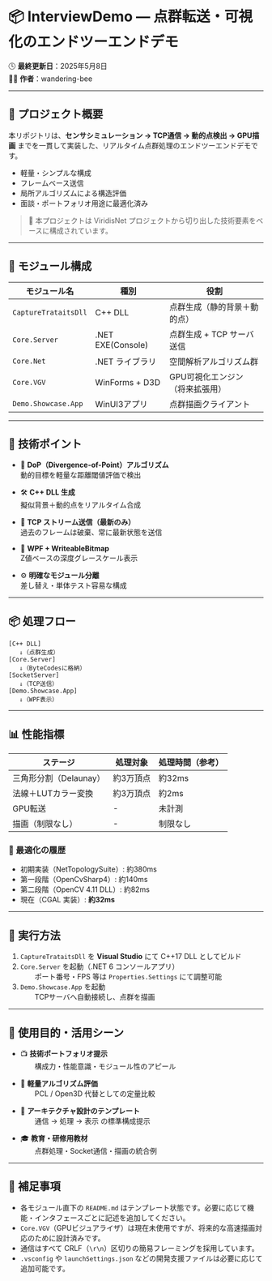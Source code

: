 
# 📦 InterviewDemo ― 点群転送・可視化のエンドツーエンドデモ

🕓 **最終更新日**：2025年5月8日  
🧑‍💻 **作者**：wandering-bee

---

## 🚀 プロジェクト概要

本リポジトリは、**センサシミュレーション → TCP通信 → 動的点検出 → GPU描画** までを一貫して実装した、リアルタイム点群処理のエンドツーエンドデモです。

- 軽量・シンプルな構成  
- フレームベース送信  
- 局所アルゴリズムによる構造評価  
- 面談・ポートフォリオ用途に最適化済み

> 🧪 本プロジェクトは ViridisNet プロジェクトから切り出した技術要素をベースに構成されています。

---

## 🧩 モジュール構成

| モジュール名              | 種別         | 役割                              |
|---------------------------|--------------|-----------------------------------|
| `CaptureTrataitsDll`      | C++ DLL      | 点群生成（静的背景＋動的点）     |
| `Core.Server`             | .NET EXE(Console)     | 点群生成 + TCP サーバ送信        |
| `Core.Net`                | .NET ライブラリ | 空間解析アルゴリズム群         |
| `Core.VGV`                | WinForms + D3D   | GPU可視化エンジン（将来拡張用） |
| `Demo.Showcase.App`       | WinUI3アプリ    | 点群描画クライアント             |

---

## 🧠 技術ポイント

- 🧠 **DoP（Divergence-of-Point）アルゴリズム**  
  動的目標を軽量な距離閾値評価で検出

- 🛠 **C++ DLL 生成**  
  擬似背景＋動的点をリアルタイム合成

- 🔄 **TCP ストリーム送信（最新のみ）**  
  過去のフレームは破棄、常に最新状態を送信

- 🎨 **WPF + WriteableBitmap**  
  Z値ベースの深度グレースケール表示

- ⚙️ **明確なモジュール分離**  
  差し替え・単体テスト容易な構成

---

## 📦 処理フロー

```
[C++ DLL]
   ⇓（点群生成）
[Core.Server]
   ⇓（ByteCodesに格納）
[SocketServer]
   ⇓（TCP送信）
[Demo.Showcase.App]
   ⇓（WPF表示）
```

---

## 📊 性能指標

| ステージ                | 処理対象       | 処理時間（参考） |
|------------------------|----------------|------------------|
| 三角形分割（Delaunay） | 約3万頂点      | 約32ms           |
| 法線＋LUTカラー変換     | 約3万頂点      | 約2ms            |
| GPU転送                | -              | 未計測           |
| 描画（制限なし）        | -              | 制限なし         |

### 🔧 最適化の履歴

- 初期実装（NetTopologySuite）: 約380ms  
- 第一段階（OpenCvSharp4）: 約140ms  
- 第二段階（OpenCV 4.11 DLL）: 約82ms  
- 現在（CGAL 実装）: **約32ms**

---

## 🧪 実行方法

1. `CaptureTrataitsDll` を **Visual Studio** にて C++17 DLL としてビルド
2. `Core.Server` を起動（.NET 6 コンソールアプリ）  
  ポート番号・FPS 等は `Properties.Settings` にて調整可能
3. `Demo.Showcase.App` を起動  
  TCPサーバへ自動接続し、点群を描画

---

## 🧰 使用目的・活用シーン

- 📺 **技術ポートフォリオ提示**  
  構成力・性能意識・モジュール性のアピール

- 🔬 **軽量アルゴリズム評価**  
  PCL / Open3D 代替としての定量比較

- 🧩 **アーキテクチャ設計のテンプレート**  
  通信 → 処理 → 表示 の標準構成提示

- 🎓 **教育・研修用教材**  
  点群処理・Socket通信・描画の統合例

---

## 📘 補足事項

- 各モジュール直下の `README.md` はテンプレート状態です。必要に応じて機能・インタフェースごとに記述を追加してください。
- `Core.VGV`（GPUビジュアライザ）は現在未使用ですが、将来的な高速描画対応のために設計済みです。
- 通信はすべて CRLF（`\r\n`）区切りの簡易フレーミングを採用しています。
- `.vsconfig` や `launchSettings.json` などの開発支援ファイルは必要に応じて追加可能です。
